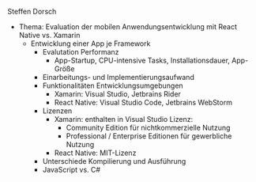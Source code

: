 Steffen Dorsch
* Thema: Evaluation der mobilen Anwendungsentwicklung mit React Native vs. Xamarin
    * Entwicklung einer App je Framework
    	* Evalutation Performanz
    	   * App-Startup, CPU-intensive Tasks, Installationsdauer, App-Größe
    	* Einarbeitungs- und Implementierungsaufwand
    	* Funktionalitäten Entwicklungsumgebungen
    	   * Xamarin: Visual Studio, Jetbrains Rider
    	   * React Native: Visual Studio Code, Jetbrains WebStorm
    	* Lizenzen
    	  * Xamarin: enthalten in Visual Studio Lizenz:
    	    * Community Edition für nichtkommerzielle Nutzung
    	    * Professional / Enterprise Editionen für gewerbliche Nutzung
    	  * React Native: MIT-Lizenz
    	* Unterschiede Kompilierung und Ausführung
    	* JavaScript vs. C#
